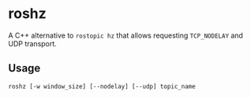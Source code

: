 # roshz

A C++ alternative to `rostopic hz` that allows requesting `TCP_NODELAY` and UDP transport.

## Usage

`roshz [-w window_size] [--nodelay] [--udp] topic_name`

